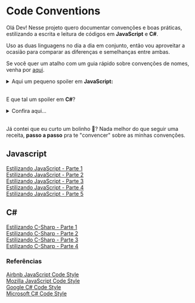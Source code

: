 # Code Conventions

Olá Dev! Nesse projeto quero documentar convenções e boas práticas, estilizando a escrita e leitura
de códigos em **JavaScript** e **C#**.

Uso as duas linguagens no dia a dia em conjunto, então vou aproveitar a ocasião para comparar as
diferenças e semelhanças entre ambas.

Se você quer um atalho com um guia rápido sobre convenções de nomes, venha por
[aqui](docs/estilizando-js-csharp-guia-rapido.md).

<details>
<summary>Aqui um pequeno spoiler em <strong>JavaScript:</strong></summary>

```js
// Chamada de método de forma limpa, com a lógica organizada em abstração.
const productFound = await product.findOneById(id);

// Detalhes de implementação.
async function findOneById(id) {
  // Retorno direto no início do método, com a lógica separa em uma função auxiliar.
  const productFound = await runSelectQuery(id);
  return productFound;

  // Detalhes da implementação da função auxiliar.
  async function runSelectQuery(id) {
    const results = await database.query({
      text: `
        SELECT
          *
        FROM
          products
        WHERE
          id = $1
        LIMIT
          1
        ;`,
      values: [id],
    });

    // Lança exceção se não houver resultado.
    if (results.rowCount === 0) {
      throw new NotFoundError({
        message: "O id informado não foi encontrado no sistema.",
        action: "Verifique se o id foi digitado corretamente.",
      });
    }

    return results.rows[0];
  }
}
```

</details>
<br>

E que tal um spoiler em **C#**?

<details>
<summary>Confira aqui...</summary>

```csharp
// Chamada de método de forma limpa, com a lógica organizada em abstração.
var productFound = await FindOneByIdAsync(id);

// Detalhes de implementação.
public async Task<Product> FindOneByIdAsync(Guid id)
{
  // Direct return, com variável intermediária para didática.
  var productFound = await RunSelectQueryAsync(id);
  return productFound;

  // Método auxiliar encapsulado.
  async Task<Product> RunSelectQueryAsync(Guid id)
  {
    var results = await database.QueryAsync<Product>(
      """
      SELECT
        *
      FROM
        products
      WHERE
        id = @id
      LIMIT
        1
      ;
      """,
      new { id }
    );

    if (!results.Any())
    {
      throw new NotFoundException(
        message: "O id informado não foi encontrado no sistema.",
        action:  "Verifique se o id foi digitado corretamente."
      );
    }

    return results.First();
  }
}
```

</details>
<br>

Já contei que eu curto um bolinho 🧁? Nada melhor do que seguir uma receita, **passo a passo** pra
te "convencer" sobre as minhas convenções.

## Javascript

[Estilizando JavaScript - Parte 1](docs/js/estilizando-js-parte-1.md)  
[Estilizando JavaScript - Parte 2](docs/js/estilizando-js-parte-2.md)  
[Estilizando JavaScript - Parte 3](docs/js/estilizando-js-parte-3.md)  
[Estilizando JavaScript - Parte 4](docs/js/estilizando-js-parte-4.md)  
[Estilizando JavaScript - Parte 5](docs/js/estilizando-js-parte-5.md)

## C#

[Estilizando C-Sharp - Parte 1](docs/csharp/estilizando-csharp-parte-1.md)  
[Estilizando C-Sharp - Parte 2](docs/csharp/estilizando-csharp-parte-2.md)  
[Estilizando C-Sharp - Parte 3](docs/csharp/estilizando-csharp-parte-3.md)  
[Estilizando C-Sharp - Parte 4](docs/csharp/estilizando-csharp-parte-4.md)

### Referências

[Airbnb JavaScript Code Style](https://github.com/airbnb/javascript?tab=readme-ov-file)  
[Mozilla JavaScript Code Style](https://developer.mozilla.org/en-US/docs/MDN/Writing_guidelines/Code_style_guide/JavaScript)  
[Google C# Code Style](https://google.github.io/styleguide/csharp-style.html)  
[Microsoft C# Code Style](https://learn.microsoft.com/en-us/dotnet/csharp/fundamentals/coding-style/coding-conventions)
